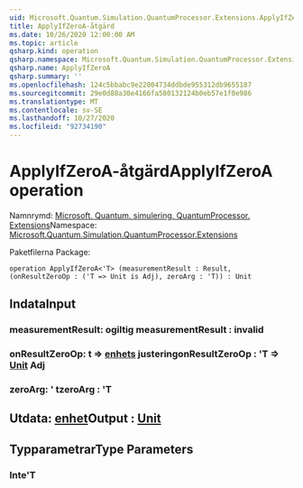 ```yaml
---
uid: Microsoft.Quantum.Simulation.QuantumProcessor.Extensions.ApplyIfZeroA
title: ApplyIfZeroA-åtgärd
ms.date: 10/26/2020 12:00:00 AM
ms.topic: article
qsharp.kind: operation
qsharp.namespace: Microsoft.Quantum.Simulation.QuantumProcessor.Extensions
qsharp.name: ApplyIfZeroA
qsharp.summary: ''
ms.openlocfilehash: 124c5bbabc9e22804734ddbde955312db9655187
ms.sourcegitcommit: 29e0d88a30e4166fa580132124b0eb57e1f0e986
ms.translationtype: MT
ms.contentlocale: sv-SE
ms.lasthandoff: 10/27/2020
ms.locfileid: "92734190"
---
```

# <a name="applyifzeroa-operation"></a><span data-ttu-id="62097-102">ApplyIfZeroA-åtgärd</span><span class="sxs-lookup"><span data-stu-id="62097-102">ApplyIfZeroA operation</span></span>

<span data-ttu-id="62097-103">Namnrymd: [Microsoft. Quantum. simulering. QuantumProcessor. Extensions](xref:Microsoft.Quantum.Simulation.QuantumProcessor.Extensions)</span><span class="sxs-lookup"><span data-stu-id="62097-103">Namespace: [Microsoft.Quantum.Simulation.QuantumProcessor.Extensions](xref:Microsoft.Quantum.Simulation.QuantumProcessor.Extensions)</span></span>

<span data-ttu-id="62097-104">Paketfilerna [](https://nuget.org/packages/)</span><span class="sxs-lookup"><span data-stu-id="62097-104">Package: [](https://nuget.org/packages/)</span></span>




```qsharp
operation ApplyIfZeroA<'T> (measurementResult : Result, (onResultZeroOp : ('T => Unit is Adj), zeroArg : 'T)) : Unit
```


## <a name="input"></a><span data-ttu-id="62097-105">Indata</span><span class="sxs-lookup"><span data-stu-id="62097-105">Input</span></span>

### <a name="measurementresult--__invalidresult__"></a><span data-ttu-id="62097-106">measurementResult: __ogiltig <Result>__</span><span class="sxs-lookup"><span data-stu-id="62097-106">measurementResult : __invalid<Result>__</span></span>




### <a name="onresultzeroop--t--unit-adj"></a><span data-ttu-id="62097-107">onResultZeroOp: t => [enhets](xref:microsoft.quantum.lang-ref.unit) justering</span><span class="sxs-lookup"><span data-stu-id="62097-107">onResultZeroOp : 'T => [Unit](xref:microsoft.quantum.lang-ref.unit) Adj</span></span>




### <a name="zeroarg--t"></a><span data-ttu-id="62097-108">zeroArg: ' t</span><span class="sxs-lookup"><span data-stu-id="62097-108">zeroArg : 'T</span></span>





## <a name="output--unit"></a><span data-ttu-id="62097-109">Utdata: [enhet](xref:microsoft.quantum.lang-ref.unit)</span><span class="sxs-lookup"><span data-stu-id="62097-109">Output : [Unit](xref:microsoft.quantum.lang-ref.unit)</span></span>



## <a name="type-parameters"></a><span data-ttu-id="62097-110">Typparametrar</span><span class="sxs-lookup"><span data-stu-id="62097-110">Type Parameters</span></span>

### <a name="t"></a><span data-ttu-id="62097-111">Inte</span><span class="sxs-lookup"><span data-stu-id="62097-111">'T</span></span>

